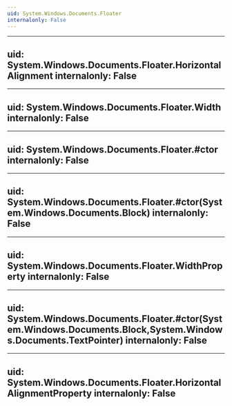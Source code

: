 ```yaml
---
uid: System.Windows.Documents.Floater
internalonly: False
---
```


---
uid: System.Windows.Documents.Floater.HorizontalAlignment
internalonly: False
---

---
uid: System.Windows.Documents.Floater.Width
internalonly: False
---

---
uid: System.Windows.Documents.Floater.#ctor
internalonly: False
---

---
uid: System.Windows.Documents.Floater.#ctor(System.Windows.Documents.Block)
internalonly: False
---

---
uid: System.Windows.Documents.Floater.WidthProperty
internalonly: False
---

---
uid: System.Windows.Documents.Floater.#ctor(System.Windows.Documents.Block,System.Windows.Documents.TextPointer)
internalonly: False
---

---
uid: System.Windows.Documents.Floater.HorizontalAlignmentProperty
internalonly: False
---
